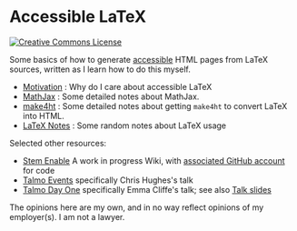 # Accessible LaTeX

<a rel="license" href="http://creativecommons.org/licenses/by-sa/4.0/"><img alt="Creative Commons License" style="border-width:0" src="https://i.creativecommons.org/l/by-sa/4.0/80x15.png" /></a>

Some basics of how to generate [accessible]() HTML pages from LaTeX sources, written as I learn how to do this myself.

- [Motivation](motivation.md) : Why do I care about accessible LaTeX
- [MathJax](mathjax.md) : Some detailed notes about MathJax.
- [make4ht](make4ht.md) : Some detailed notes about getting `make4ht` to convert LaTeX into HTML.
- [LaTeX Notes](latex.md) : Some random notes about LaTeX usage



Selected other resources:

- [Stem Enable](http://stemenable.s805.sureserver.com/Welcome_to_STEM_Enable) A work in progress Wiki, with [associated GitHub account](https://github.com/stem-enable) for code
- [Talmo Events](http://talmo.uk/events.html) specifically Chris Hughes's talk
- [Talmo Day One](http://talmo.uk/dayone.html) specifically Emma Cliffe's talk; see also [Talk slides](https://stem-enable.github.io/Accessibility-of-maths-e-resources/index.html)


The opinions here are my own, and in no way reflect opinions of my employer(s).  I am not a lawyer.
